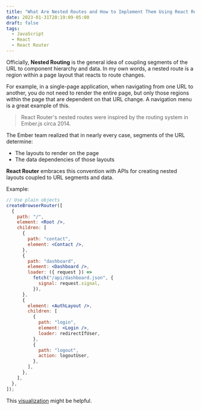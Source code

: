 ```yaml
---
title: "What Are Nested Routes and How to Implement Them Using React Router"
date: 2023-01-31T20:19:09-05:00
draft: false
tags:
  - JavaScript
  - React
  - React Router
---
```


Officially, **Nested Routing** is the general idea of coupling segments of the URL to component hierarchy and data. In my own words, a nested route is a region within a page layout that reacts to route changes. 

For example, in a single-page application, when navigating from one URL to another, you do not need to render the entire page, but only those regions within the page that are dependent on that URL change.
A navigation menu is a great example of this. 

> React Router's nested routes were inspired by the routing system in Ember.js circa 2014. 

The Ember team realized that in nearly every case, segments of the URL determine:

- The layouts to render on the page
- The data dependencies of those layouts

**React Router** embraces this convention with APIs for creating nested layouts coupled to URL segments and data.

Example: 

```jsx
// Use plain objects
createBrowserRouter([
  {
    path: "/",
    element: <Root />,
    children: [
      {
        path: "contact",
        element: <Contact />,
      },
      {
        path: "dashboard",
        element: <Dashboard />,
        loader: ({ request }) =>
          fetch("/api/dashboard.json", {
            signal: request.signal,
          }),
      },
      {
        element: <AuthLayout />,
        children: [
          {
            path: "login",
            element: <Login />,
            loader: redirectIfUser,
          },
          {
            path: "logout",
            action: logoutUser,
          },
        ],
      },
    ],
  },
]);
```

This [visualization](https://remix.run/_docs/routing) might be helpful.